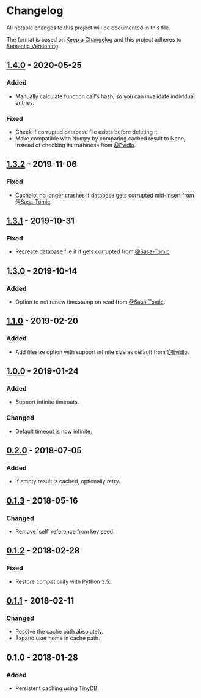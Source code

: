 # Changelog
All notable changes to this project will be documented in this file.

The format is based on [Keep a Changelog](http://keepachangelog.com/en/1.0.0/)
and this project adheres to [Semantic Versioning](http://semver.org/spec/v2.0.0.html).

## [1.4.0] - 2020-05-25
### Added
- Manually calculate function call's hash, so you can invalidate individual entries.

### Fixed
- Check if corrupted database file exists before deleting it.
- Make compatible with Numpy by comparing cached result to None, instead of checking its truthiness from [@Evidlo](https://gitlab.com/Evidlo).

## [1.3.2] - 2019-11-06
### Fixed
- Cachalot no longer crashes if database gets corrupted mid-insert from [@Sasa-Tomic](https://gitlab.com/sasa-tomic).

## [1.3.1] - 2019-10-31
### Fixed
- Recreate database file if it gets corrupted from [@Sasa-Tomic](https://gitlab.com/sasa-tomic).

## [1.3.0] - 2019-10-14
### Added
- Option to not renew timestamp on read from [@Sasa-Tomic](https://gitlab.com/sasa-tomic).

## [1.1.0] - 2019-02-20
### Added
- Add filesize option with support infinite size as default from [@Evidlo](https://gitlab.com/Evidlo).

## [1.0.0] - 2019-01-24
### Added
- Support infinite timeouts.

### Changed
- Default timeout is now infinite.

## [0.2.0] - 2018-07-05
### Added
- If empty result is cached, optionally retry.

## [0.1.3] - 2018-05-16
### Changed
- Remove 'self' reference from key seed.

## [0.1.2] - 2018-02-28
### Fixed
- Restore compatibility with Python 3.5.

## [0.1.1] - 2018-02-11
### Changed
- Resolve the cache path absolutely.
- Expand user home in cache path.

## 0.1.0 - 2018-01-28
### Added
- Persistent caching using TinyDB.

[0.1.1]: https://gitlab.com/radek-sprta/cachalot/compare/v0.1.0...v0.1.1
[0.1.2]: https://gitlab.com/radek-sprta/cachalot/compare/v0.1.1...v0.1.2
[0.1.3]: https://gitlab.com/radek-sprta/cachalot/compare/v0.1.2...v0.1.3
[0.2.0]: https://gitlab.com/radek-sprta/cachalot/compare/v0.1.3...v0.2.0
[1.0.0]: https://gitlab.com/radek-sprta/cachalot/compare/v0.2.0...v1.0.0
[1.1.0]: https://gitlab.com/radek-sprta/cachalot/compare/v1.0.0...v1.1.0
[1.3.0]: https://gitlab.com/radek-sprta/cachalot/compare/v1.1.0...v1.2.0
[1.3.1]: https://gitlab.com/radek-sprta/cachalot/compare/v1.2.0...v1.3.1
[1.3.2]: https://gitlab.com/radek-sprta/cachalot/compare/v1.3.1...v1.3.2
[1.4.0]: https://gitlab.com/radek-sprta/cachalot/compare/v1.3.2...v1.4.0
